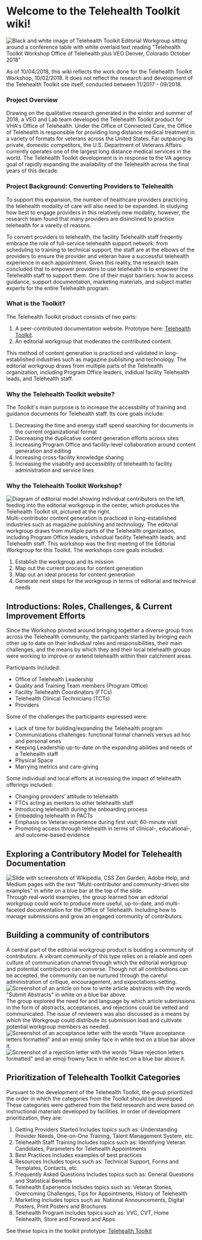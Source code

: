 # Welcome to the Telehealth Toolkit wiki!
![Black and white image of Telehealth Toolkit Editorial Workgroup sitting around a conference table with white overlaid text reading "Telehealth Toolkit Workshop Office of Telehealth plus VEO Denver, Colorado October 2018" ](https://github.com/anatecture/telehealth-toolkit/blob/master/src/assets/title_image_b%26w.jpg)

As of 10/04/2018, this wiki reflects the work done for the Telehealth Toolkit Workshop, 10/02/2018. It does not reflect the research and development of the Telehealth Toolkit site itself, conducted between 11/2017 - 09/2018.

### Project Overview
Drawing on the qualitative research generated in the winter and summer of 2018, a VEO and Lab team developed the Telehealth Toolkit product for VHA's Office of Telehealth. Under the Office of Connected Care, the Office of Telehealth is responsible for providing long distance medical treatment in a variety of formats for veterans across the United States. Far outpacing its private, domestic competitors, the U.S. Department of Veterans Affairs currently operates one of the largest long distance medical services in the world. The Telehealth Toolkit development is in response to the VA agency goal of rapidly expanding the availability of the Telehealth across the final years of this decade.

### Project Background: Converting Providers to Telehealth

To support this expansion, the number of healthcare providers practicing the telehealth modality of care will also need to be expanded. In studying how best to engage providers in this relatively new modality, however, the research team found that many providers are disinclined to practice telehealth for a vareity of reasons.

To convert providers to telehealth, the facility Telehealth staff freqently embrace the role of full-service telehealth support network: from scheduling to training to technical support, the staff are at the elbows of the providers to ensure the provider and veteran have a successful telehealth experience in each appointment. Given this reality, the research team concluded that to empower providers to use telehealth is to empower the Telehealth staff to support them. One of their major barriers: how to access guidance, support documentation, marketing materials, and subject matter experts for the entire Telehealth program.

### What is the Toolkit?
The Telehealth Toolkit product consists of two parts:
1. A peer-contributed documentation website. Prototype here: [Telehealth Toolkit](https://telehealth-toolkit.netlify.com/).
2. An editorial workgroup that moderates the contributed content.

This method of content generation is practiced and validated in long-established industries such as magazine publishing and technology. The editorial workgroup draws from multiple parts of the Telehealth organization, including Program Office leaders, indidual facility Telehealth leads, and Telehealth staff.

### Why the Telehealth Toolkit website?
The Toolkit's main purpose is to increase the accessbility of training and guidance documents for Telehealth staff. Its core goals include:
1. Decreasing the time and energy staff spend searching for documents in the current organizational format
2. Decreasing the duplicative content generation efforts across sites
3. Increasing Program Office and facility-level collaboration around content generation and editing
4. Increasing cross-facility knowledge sharing
5. Increasing the visability and accessiblity of telehealth to facility administration and service lines

### Why the Telehealth Toolkit Workshop?
![Diagram of editorial model showing individual contributors on the left, feeding into the editorial workgroup in the center, which produces the Telehealth Toolkit sit, pictured at the right.](https://github.com/anatecture/telehealth-toolkit/blob/master/src/assets/slides-toolkit-workshop4.jpg)
Multi-contributor content generation is practiced in long-established industries such as magazine publishing and technology. The editorial workgroup draws from multiple parts of the Telehealth organization, including Program Office leaders, indvidual facility Telehealth leads, and Telehealth staff. This workshop was the first meeting of the Editorial Workgroup for this Toolkit.
The workshops core goals included:
1. Establish the workgroup and its mission
2. Map out the current process for content generation
3. Map out an ideal process for content generation
4. Generate next steps for the workgroup in terms of editorial and technical needs

## Introductions: Roles, Challenges, & Current Improvement Efforts
Since the Workshop pivoted around bringing together a diverse group from across the Telehealth community, the particpants started by bringing each other up to date on their individual roles and responsibilities, their main challenges, and the means by which they and their local telehealth groups were working to improve or extend telehealth within their catchment areas.

Participants Included:
* Office of Telehealth Leadership
* Quality and Training Team members (Program Office)
* Facility Telehealth Coordinators (FTCs)
* Telehealth Clinical Technicians (TCTs)
* Providers

Some of the challenges the participants expressed were:
* Lack of time for building/expanding the Telehealth program
* Communications challenges: functional formal channels versus ad hoc and personal ones
* Keeping Leadership up-to-date on the expanding abilities and needs of a Telehealth staff
* Physical Space
* Marrying metrics and care-giving

Some individual and local efforts at increasing the impact of telehealth offerings included:
* Changing providers’ attitude to telehealth
* FTCs acting as mentors to other telehealth staff
* Introducing telehealth during the onboarding process
* Embedding telehealth in PACTs
* Emphasis on Veteran experience during first visit; 60-minute visit
* Promoting access through telehealth in terms of clinical-, educational-, and outcome-based evidence

## Exploring a Contributory Model for Telehealth Documentation
![Slide with screenshots of Wikipedia, CSS Zen Garden, Adobe Help, and Medium pages with the text "Multi-contributor and community-driven site examples" in white on a blue bar at the top of the slide.](https://github.com/anatecture/telehealth-toolkit/blob/master/src/assets/slides-toolkit-workshop14.jpg)
Through real-world examples, the group learned how an editorial workgroup could work to produce more useful, up-to-date, and multi-faceted documentation for the Office of Telehealth. Including how to manage submissions and grow an engaged community of contributors.

## Building a community of contributors
A central part of the editorial workgroup product is building a community of contributors. A vibrant community of this type relies on a reliable and open culture of communication channel through which the editorial workgroup and potential contributors can converse. Though not all contributions can be accepted, the community can be nurtured through the careful administration of critique, encouragement, and expectations-setting.
![Screenshot of an article on how to write article abstracts with the words "Submit Abstracts" in white on a blue bar above.](https://github.com/anatecture/telehealth-toolkit/blob/master/src/assets/slides-toolkit-workshop10.jpg)
The group explored the need for and language by which article submissions in the form of abstracts, acceptances, and rejections could be vetted and communicated. The issue of reviewers was also discussed as a means by which the Workgroup could distribute its submission load and cultivate potential workgroup members as needed.
![Screenshot of an acceptance letter with the words "Have acceptance letters formatted" and an emoji smiley face in white text on a blue bar above it.](https://github.com/anatecture/telehealth-toolkit/blob/master/src/assets/slides-toolkit-workshop11%20copy.jpg)
![Screenshot of a rejection letter with the words "Have rejection letters formatted" and an emoji frowny face in white text on a blue bar above it.](https://github.com/anatecture/telehealth-toolkit/blob/master/src/assets/slides-toolkit-workshop12%20copy.jpg)

## Prioritization of Telehealth Toolkit Categories
Pursuant to the development of the Telehealth Toolkit, the group prioritized the order in which the categories from the Toolkit should be developed. These categories were gathered from the field research and were based on instructional materials developed by facilities. In order of development prioritization, they are:

1. Getting Providers Started
Includes topics such as: Understanding Provider Needs, One-on-One Training, Talent Management System, etc.
2. Telehealth Staff Training
Includes topics such as: Identifying Veteran Candidates, Parameters for Telehealth Appointments
3. Best Practices
Includes examples of best practices
4. Resources
Includes topics such as:  Technical Support, Forms and Templates, Contacts, etc.
5. Frequently Asked Questions
Includes topics such as: General Questions and Statistical Benefits
6. Telehealth Experience
Includes topics such as:  Veteran Stories, Overcoming Challenges, Tips for Appointments, History of Telehealth
7. Marketing
Includes topics such as:  National Announcements, Digital Posters, Print Posters and Brochures
8. Telehealth Program
Includes topics such as:  VVC, CVT, Home Telehealth, Store and Forward and Apps

See these topics in the toolkit prototype: [Telehealth Toolkit](https://telehealth-toolkit.netlify.com/)
